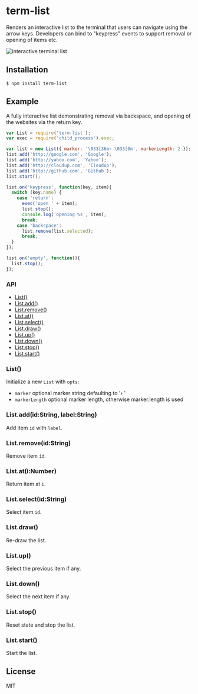 # term-list

  Renders an interactive list to the terminal that users
  can navigate using the arrow keys. Developers can bind
  to "keypress" events to support removal or opening of items etc.

  ![interactive terminal list](http://dsz91cxz97a03.cloudfront.net/YNqOchbrMD-150x150.png)

## Installation

```
$ npm install term-list
```

## Example

  A fully interactive list demonstrating removal via backspace,
  and opening of the websites via the return key.

```js
var List = require('term-list');
var exec = require('child_process').exec;

var list = new List({ marker: '\033[36m› \033[0m', markerLength: 2 });
list.add('http://google.com', 'Google');
list.add('http://yahoo.com', 'Yahoo');
list.add('http://cloudup.com', 'Cloudup');
list.add('http://github.com', 'Github');
list.start();

list.on('keypress', function(key, item){
  switch (key.name) {
    case 'return':
      exec('open ' + item);
      list.stop();
      console.log('opening %s', item);
      break;
    case 'backspace':
      list.remove(list.selected);
      break;
  }
});

list.on('empty', function(){
  list.stop();
});
```

### API

  - [List()](#list)
  - [List.add()](#listaddidstringlabelstring)
  - [List.remove()](#listremoveidstring)
  - [List.at()](#listatinumber)
  - [List.select()](#listselectidstring)
  - [List.draw()](#listdraw)
  - [List.up()](#listup)
  - [List.down()](#listdown)
  - [List.stop()](#liststop)
  - [List.start()](#liststart)

### List()

  Initialize a new `List` with `opts`:
  
  - `marker` optional marker string defaulting to '› '
  - `markerLength` optional marker length, otherwise marker.length is used

### List.add(id:String, label:String)

  Add item `id` with `label`.

### List.remove(id:String)

  Remove item `id`.

### List.at(i:Number)

  Return item at `i`.

### List.select(id:String)

  Select item `id`.

### List.draw()

  Re-draw the list.

### List.up()

  Select the previous item if any.

### List.down()

  Select the next item if any.

### List.stop()

  Reset state and stop the list.

### List.start()

  Start the list.

## License

  MIT
